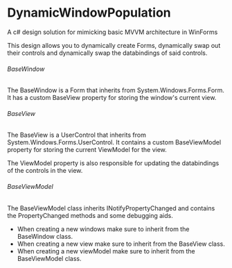 # DynamicWindowPopulation
A c# design solution for mimicking basic MVVM architecture in WinForms

This design allows you to dynamically create Forms, dynamically swap out their controls and dynamically swap the databindings of said controls.


###### BaseWindow

The BaseWindow is a Form that inherits from System.Windows.Forms.Form. It has a custom BaseView property for storing the window's current view.


###### BaseView

The BaseView is a UserControl that inherits from System.Windows.Forms.UserControl. It contains a custom BaseViewModel property for storing the current ViewModel for the view.

The ViewModel property is also responsible for updating the databindings of the controls in the view.



###### BaseViewModel

The BaseViewModel class inherits INotifyPropertyChanged and contains the PropertyChanged methods and some debugging aids.

- When creating a new windows make sure to inherit from the BaseWindow class.
- When creating a new view make sure to inherit from the BaseView class.
- When creating a new viewModel make sure to inherit from the BaseViewModel class.
